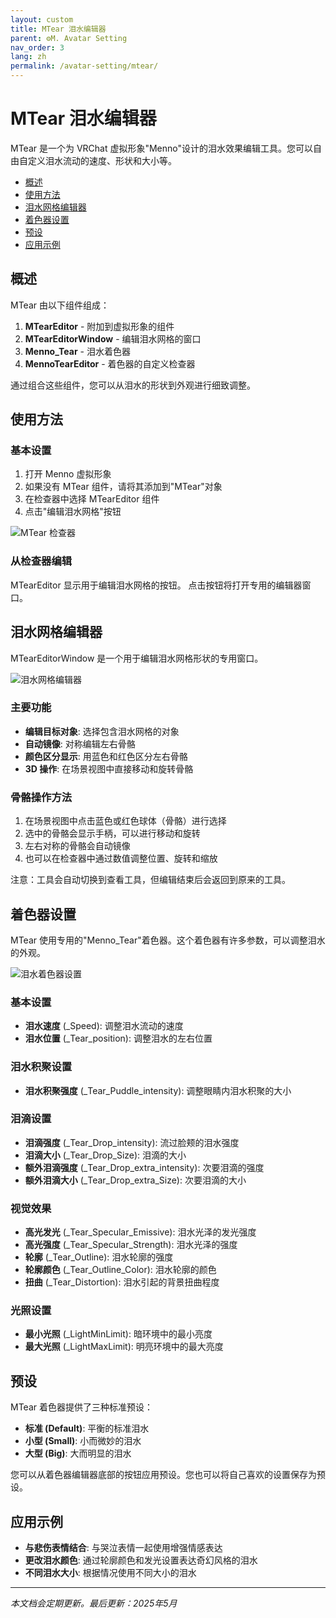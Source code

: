 ```yaml
---
layout: custom
title: MTear 泪水编辑器
parent: ⚙️M. Avatar Setting
nav_order: 3
lang: zh
permalink: /avatar-setting/mtear/
---
```


# MTear 泪水编辑器

MTear 是一个为 VRChat 虚拟形象"Menno"设计的泪水效果编辑工具。您可以自由自定义泪水流动的速度、形状和大小等。

- [概述](#概述)
- [使用方法](#使用方法)
- [泪水网格编辑器](#泪水网格编辑器)
- [着色器设置](#着色器设置)
- [预设](#预设)
- [应用示例](#应用示例)

## 概述

MTear 由以下组件组成：

1. **MTearEditor** - 附加到虚拟形象的组件
2. **MTearEditorWindow** - 编辑泪水网格的窗口
3. **Menno_Tear** - 泪水着色器
4. **MennoTearEditor** - 着色器的自定义检查器

通过组合这些组件，您可以从泪水的形状到外观进行细致调整。

## 使用方法

### 基本设置

1. 打开 Menno 虚拟形象
2. 如果没有 MTear 组件，请将其添加到"MTear"对象
3. 在检查器中选择 MTearEditor 组件
4. 点击"编辑泪水网格"按钮

![MTear 检查器](../../assets/images/mtear_inspector.jpg)

### 从检查器编辑

MTearEditor 显示用于编辑泪水网格的按钮。
点击按钮将打开专用的编辑器窗口。

## 泪水网格编辑器

MTearEditorWindow 是一个用于编辑泪水网格形状的专用窗口。

![泪水网格编辑器](../../assets/images/mtear_editor.jpg)

### 主要功能

- **编辑目标对象**: 选择包含泪水网格的对象
- **自动镜像**: 对称编辑左右骨骼
- **颜色区分显示**: 用蓝色和红色区分左右骨骼
- **3D 操作**: 在场景视图中直接移动和旋转骨骼

### 骨骼操作方法

1. 在场景视图中点击蓝色或红色球体（骨骼）进行选择
2. 选中的骨骼会显示手柄，可以进行移动和旋转
3. 左右对称的骨骼会自动镜像
4. 也可以在检查器中通过数值调整位置、旋转和缩放

注意：工具会自动切换到查看工具，但编辑结束后会返回到原来的工具。

## 着色器设置

MTear 使用专用的"Menno_Tear"着色器。这个着色器有许多参数，可以调整泪水的外观。

![泪水着色器设置](../../assets/images/mtear_shader.jpg)

### 基本设置

- **泪水速度** (_Speed): 调整泪水流动的速度
- **泪水位置** (_Tear_position): 调整泪水的左右位置

### 泪水积聚设置

- **泪水积聚强度** (_Tear_Puddle_intensity): 调整眼睛内泪水积聚的大小

### 泪滴设置

- **泪滴强度** (_Tear_Drop_intensity): 流过脸颊的泪水强度
- **泪滴大小** (_Tear_Drop_Size): 泪滴的大小
- **额外泪滴强度** (_Tear_Drop_extra_intensity): 次要泪滴的强度
- **额外泪滴大小** (_Tear_Drop_extra_Size): 次要泪滴的大小

### 视觉效果

- **高光发光** (_Tear_Specular_Emissive): 泪水光泽的发光强度
- **高光强度** (_Tear_Specular_Strength): 泪水光泽的强度
- **轮廓** (_Tear_Outline): 泪水轮廓的强度
- **轮廓颜色** (_Tear_Outline_Color): 泪水轮廓的颜色
- **扭曲** (_Tear_Distortion): 泪水引起的背景扭曲程度

### 光照设置

- **最小光照** (_LightMinLimit): 暗环境中的最小亮度
- **最大光照** (_LightMaxLimit): 明亮环境中的最大亮度

## 预设

MTear 着色器提供了三种标准预设：

- **标准 (Default)**: 平衡的标准泪水
- **小型 (Small)**: 小而微妙的泪水
- **大型 (Big)**: 大而明显的泪水

您可以从着色器编辑器底部的按钮应用预设。您也可以将自己喜欢的设置保存为预设。

## 应用示例

- **与悲伤表情结合**: 与哭泣表情一起使用增强情感表达
- **更改泪水颜色**: 通过轮廓颜色和发光设置表达奇幻风格的泪水
- **不同泪水大小**: 根据情况使用不同大小的泪水

---

*本文档会定期更新。最后更新：2025年5月* 